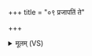 +++
title = "०९ प्रजापतिं ते"

+++
<details><summary>मूलम् (VS)</summary>

प्र॒जाप॑तिं॒ ते प्र॒जन॑नवन्तमृच्छन्तु। ये मा॑ऽघा॒यवो॑ ध्रु॒वाया॑ दि॒शो᳡ऽभि॒दासा॑त् ॥
</details>